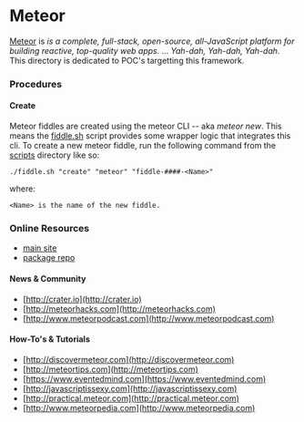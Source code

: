 Meteor
======

[Meteor](http://www.meteor.com) is _is a complete, full-stack, open-source, all-JavaScript platform for building 
reactive, top-quality web apps._ ... _Yah-dah, Yah-dah, Yah-dah_.  This directory is dedicated to POC's targetting
this framework.


### Procedures
  
#### Create  

Meteor fiddles are created using the meteor CLI -- aka _meteor new_.  This means the [fiddle.sh](../../scripts/fiddle.sh) 
script provides some wrapper logic that integrates this cli.  To create a new meteor fiddle, run the following command
from the [scripts](../../scripts) directory like so:

    ./fiddle.sh "create" "meteor" "fiddle-####-<Name>"

where:

    <Name> is the name of the new fiddle. 


### Online Resources

*   [main site](http://www.meteor.com)
*   [package repo](http://atmospherejs.com)


#### News & Community

*   [http://crater.io](http://crater.io) 
*   [http://meteorhacks.com](http://meteorhacks.com)
*   [http://www.meteorpodcast.com](http://www.meteorpodcast.com)


#### How-To's & Tutorials

*   [http://discovermeteor.com](http://discovermeteor.com)
*   [http://meteortips.com](http://meteortips.com)
*   [https://www.eventedmind.com](https://www.eventedmind.com) 
*   [http://javascriptissexy.com](http://javascriptissexy.com) 
*   [http://practical.meteor.com](http://practical.meteor.com) 
*   [http://www.meteorpedia.com](http://www.meteorpedia.com)